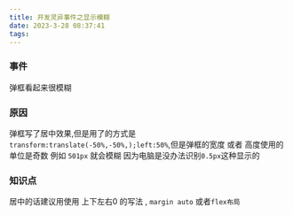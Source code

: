```yaml
---
title: 开发灵异事件之显示模糊
date: 2023-3-28 08:37:41
tags: 
---
```

### 事件
弹框看起来很模糊

### 原因
弹框写了居中效果,但是用了的方式是 `transform:translate(-50%,-50%,);left:50%`,但是弹框的宽度 或者 高度使用的单位是奇数 例如 `501px` 就会模糊 因为电脑是没办法识别`0.5px`这种显示的

### 知识点
居中的话建议用使用 上下左右0 的写法 , `margin auto` 或者`flex布局`
